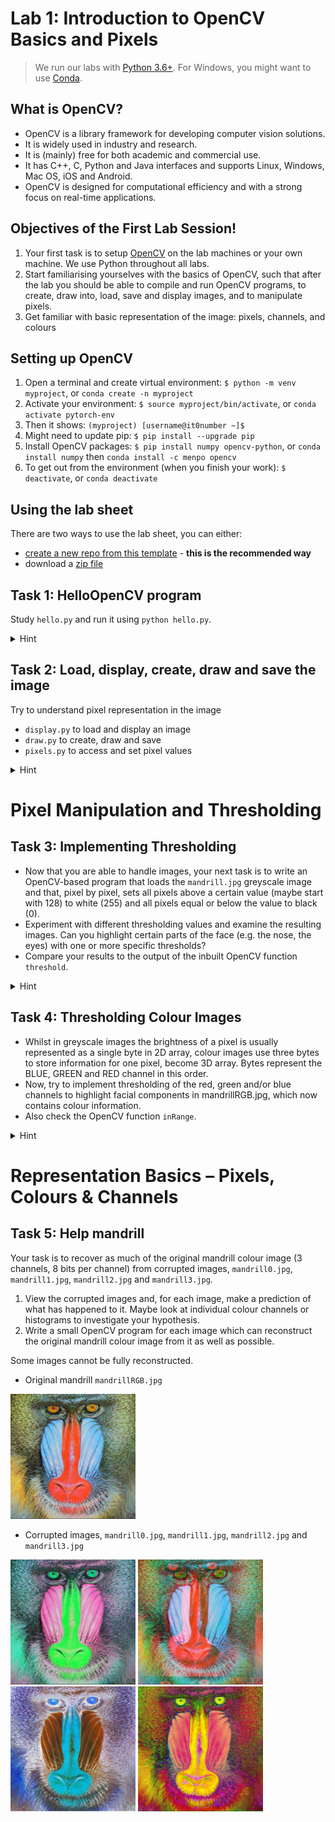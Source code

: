 # Lab 1: Introduction to OpenCV Basics and Pixels

> We run our labs with [Python 3.6+](https://www.python.org/downloads/).
> For Windows, you might want to use [Conda](https://www.anaconda.com/products/distribution). 

## What is OpenCV?
- OpenCV is a library framework for developing computer vision solutions. 
- It is widely used in industry and research.
- It is (mainly) free for both academic and commercial use.
- It has C++, C, Python and Java interfaces and supports Linux, Windows, Mac OS, iOS and Android.
- OpenCV is designed for computational efficiency and with a strong focus on real-time applications.

## Objectives of the First Lab Session!
1. Your first task is to setup [OpenCV](https://github.com/opencv/opencv-python) on the lab machines or your own machine. We use Python throughout all labs.
2. Start familiarising yourselves with the basics of OpenCV, such that after the lab you should be able to compile and run OpenCV programs, to create, draw into, load, save and display images, and to manipulate pixels.
3. Get familiar with basic representation of the image: pixels, channels, and colours

## Setting up OpenCV
1. Open a terminal and create virtual environment: `$ python -m venv myproject`, or `conda create -n myproject`
2. Activate your environment: `$ source myproject/bin/activate`, or `conda activate pytorch-env`
3. Then it shows: `(myproject) [username@it0number ~]$`
4. Might need to update pip: `$ pip install --upgrade pip`
5. Install OpenCV packages: `$ pip install numpy opencv-python`, or `conda install numpy` then `conda install -c menpo opencv`
6. To get out from the environment (when you finish your work): `$ deactivate`, or `conda deactivate`

## Using the lab sheet

There are two ways to use the lab sheet, you can either:

- [create a new repo from this template](https://github.com/UoB-CS-IPCV/Lab1-intro-mandrill-challenge/generate) - **this is the recommended way**
- download a [zip file](https://github.com/UoB-CS-IPCV/Lab1-intro-mandrill-challenge/archive/master.zip)

## Task 1: HelloOpenCV program 
Study `hello.py` and run it using `python hello.py`.
<details>
    <summary>Hint</summary>
<img src="https://github.com/UoB-CS-IPCV/Lab1-intro-mandrill-challenge/blob/main/hint/helloOpenCV.png" height=200>
</details>

## Task 2: Load, display, create, draw and save the image
Try to understand pixel representation in the image
- `display.py` to load and display an image
- `draw.py` to create, draw and save
- `pixels.py` to access and set pixel values
<details>
    <summary>Hint</summary>
<img src="https://github.com/UoB-CS-IPCV/Lab1-intro-mandrill-challenge/blob/main/hint/draw.png" height=200> <img src="https://github.com/UoB-CS-IPCV/Lab1-intro-mandrill-challenge/blob/main/hint/pixels.png" height=200>
</details>

# Pixel Manipulation and Thresholding

## Task 3: Implementing Thresholding
- Now that you are able to handle images, your next task is to write an OpenCV-based program that loads the `mandrill.jpg` greyscale image and that, pixel by pixel, sets all pixels above a certain value (maybe start with 128) to white (255) and all pixels equal or below the value to black (0).
- Experiment with different thresholding values and examine the resulting images. Can you highlight certain parts of the face (e.g. the nose, the eyes) with one or more specific thresholds?
- Compare your results to the output of the inbuilt OpenCV function `threshold`.
<details>
    <summary>Hint</summary>
Sample answers are available at `thr.py` if you are stuck.
</details>

## Task 4: Thresholding Colour Images
- Whilst in greyscale images the brightness of a pixel is usually represented as a single byte in 2D array, colour images use three bytes to store information for one pixel, become 3D array. Bytes represent the BLUE, GREEN and RED channel in this order. 
- Now, try to implement thresholding of the red, green and/or blue channels to highlight facial components in mandrillRGB.jpg, which now contains colour information.
- Also check the OpenCV function `inRange`.
<details>
    <summary>Hint</summary>
Sample answers are available at `colourthr.py` if you are stuck.
</details>

# Representation Basics – Pixels, Colours & Channels

## Task 5: Help mandrill
Your task is to recover as much of the original mandrill colour image (3 channels, 8 bits per channel) from corrupted images, `mandrill0.jpg`, `mandrill1.jpg`, `mandrill2.jpg` and `mandrill3.jpg`.

1. View the corrupted images and, for each image, make a prediction of what has happened to it. Maybe look at individual colour channels or histograms to investigate your hypothesis.
2. Write a small OpenCV program for each image which can reconstruct the original mandrill colour image from it as well as possible.

Some images cannot be fully reconstructed.

- Original mandrill `mandrillRGB.jpg`

<img src="https://github.com/UoB-CS-IPCV/Lab1-intro-mandrill-challenge/blob/main/mandrillRGB.jpg" height=200> 

- Corrupted images, `mandrill0.jpg`, `mandrill1.jpg`, `mandrill2.jpg` and `mandrill3.jpg`

<img src="https://github.com/UoB-CS-IPCV/Lab1-intro-mandrill-challenge/blob/main/mandrill0.jpg" height=200> <img src="https://github.com/UoB-CS-IPCV/Lab1-intro-mandrill-challenge/blob/main/mandrill1.jpg" height=200> <img src="https://github.com/UoB-CS-IPCV/Lab1-intro-mandrill-challenge/blob/main/mandrill2.jpg" height=200> <img src="https://github.com/UoB-CS-IPCV/Lab1-intro-mandrill-challenge/blob/main/mandrill3.jpg" height=200>


